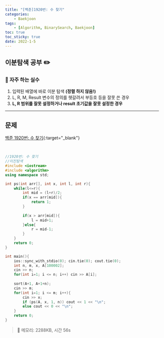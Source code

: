 ```yaml
---
title: "[백준]1920번: 수 찾기"
categories:
    - Baekjoon
tags:
    - [Algorithm, BinarySearch, Baekjoon]
toc: true
toc_sticky: true
date: 2022-1-5
---
```



## 이분탐색 공부 ✏️


### 🍒 자주 하는 실수
1. 입력된 배열에 바로 이분 탐색 **(정렬 하지 않음!)**
2. L, R, M, Result 변수의 정의를 헷갈려서 부등호 등을 잘못 쓴 경우
3. **L, R 범위를 잘못 설정하거나 result 초기값을 잘못 설정한 경우**

---

## 문제

[백준 1920번: 수 찾기](https://www.acmicpc.net/problem/1920){:target="_blank"}


<br>


```cpp
//1920번: 수 찾기
//이진탐색
#include <iostream>
#include <algorithm>
using namespace std;

int ps(int arr[], int x, int l, int r){
    while(l<=r){
        int mid = (l+r)/2;
        if(x == arr[mid]){
            return 1;
        }
        
        if(x > arr[mid]){
            l = mid+1;
        }else{
            r = mid-1;
        }
    }
    return 0;
}

int main(){
    ios::sync_with_stdio(0); cin.tie(0); cout.tie(0);
    int n, m, x, A[100002];
    cin >> n;
    for(int i=1; i <= n; i++) cin >> A[i];
    
    sort(A+1, A+1+n);
    cin >> m;
    for(int i=1; i <= m; i++){
        cin >> x;
        if (ps(A, x, 1, n)) cout << 1 << "\n";
        else cout << 0 << "\n";
    }
    return 0;
}

```

> 🍒 메모리: 2288KB, 시간 56s


